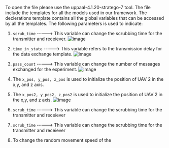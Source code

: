 To open the file please use the uppaal-4.1.20-stratego-7 tool. 
The file include the templates for all the models used in our framework. 
The declerations template contains all the global variables that can be accessed by all the templates. The following parameters is used to indicate:
1. 	`scrub_time`    -----> This variable can change the scrubbing time for the transmitter and receiever. ![image](https://user-images.githubusercontent.com/68142141/120345051-22eae800-c2c8-11eb-934f-15c088ede37a.png)

2.  `time_in_state` -----> This variable refers to the transmission delay for the data exchange template. ![image](https://user-images.githubusercontent.com/68142141/120345346-647b9300-c2c8-11eb-80c2-f188ed6af144.png)

3.  `pass_count`    -----> This variable can change the number of messages exchanged for the experiment. ![image](https://user-images.githubusercontent.com/68142141/120345424-75c49f80-c2c8-11eb-9050-41273f6c7926.png)

4.  The `x_pos, y_pos, z_pos`  is used to initialize the position of UAV 2 in the x,y, and z axis.
5.  The `x_pos2, y_pos2, z_pos2`  is used to initialize the position of UAV 2 in the x,y, and z axis.     ![image](https://user-images.githubusercontent.com/68142141/120345791-ccca7480-c2c8-11eb-8ac7-91e5cfa58bab.png)

6.  `scrub_time`    -----> This variable can change the scrubbing time for the transmitter and receiever
7.  `scrub_time`    -----> This variable can change the scrubbing time for the transmitter and receiever
8. To change the random movement speed of the

